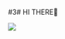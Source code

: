 #3# HI THERE🐾


<img src="https://capsule-render.vercel.app/api?type=waving&color=auto&height=200&section=header&text=HI! there? &fontSize=90" />

